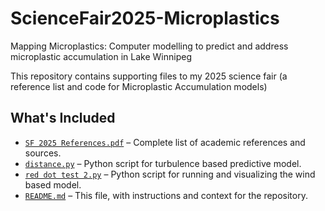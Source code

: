 # ScienceFair2025-Microplastics

Mapping Microplastics: Computer modelling to predict and address microplastic accumulation in Lake Winnipeg

This repository contains supporting files to my 2025 science fair (a reference list and code for Microplastic Accumulation models)

## What's Included

- [`SF 2025 References.pdf`](./SF%202025%20References.pdf) – Complete list of academic references and sources.
- [`distance.py`](./distance.py) – Python script for turbulence based predictive model.
- [`red dot test 2.py`](./red%20dot%20test%202.py) – Python script for running and visualizing the wind based model.
- [`README.md`](./README.md) – This file, with instructions and context for the repository.
